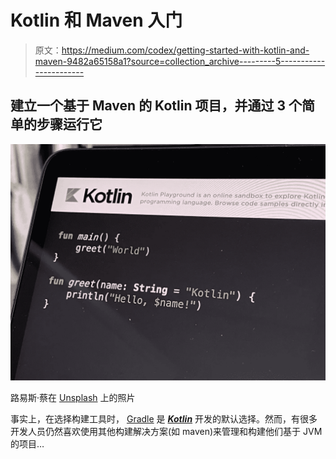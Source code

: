 # Kotlin 和 Maven 入门

> 原文：<https://medium.com/codex/getting-started-with-kotlin-and-maven-9482a65158a1?source=collection_archive---------5----------------------->

## 建立一个基于 Maven 的 Kotlin 项目，并通过 3 个简单的步骤运行它

![](img/2160d1fb11bfc98ad42a46a8eb1354bb.png)

路易斯·蔡在 [Unsplash](https://unsplash.com/s/photos/kotlin?utm_source=unsplash&utm_medium=referral&utm_content=creditCopyText) 上的照片

事实上，在选择构建工具时， [Gradle](https://gradle.org/) 是 [***Kotlin***](https://kotlinlang.org/) 开发的默认选择。然而，有很多开发人员仍然喜欢使用其他构建解决方案(如 maven)来管理和构建他们基于 JVM 的项目…